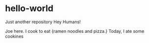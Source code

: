 # hello-world
Just another repository
Hey Humans!

Joe here. I cook to eat {ramen noodles and pizza.}
Today, I ate some cookines
